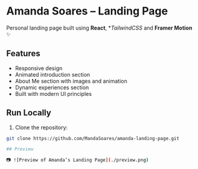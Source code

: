 # Amanda Soares – Landing Page

Personal landing page built using **React**, **TailwindCSS* and **Framer Motion** ✨

## Features

- Responsive design
- Animated introduction section
- About Me section with images and animation
- Dynamic experiences section
- Built with modern UI principles

## Run Locally

1. Clone the repository:
```bash
git clone https://github.com/MandaSoares/amanda-landing-page.git

## Preview

📷 ![Preview of Amanda’s Landing Page](./preview.png)
